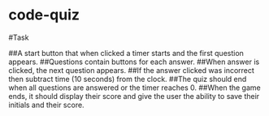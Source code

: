 # code-quiz


#Task

##A start button that when clicked a timer starts and the first question appears.
##Questions contain buttons for each answer.
##When answer is clicked, the next question appears.
##If the answer clicked was incorrect then subtract time (10 seconds) from the clock.
##The quiz should end when all questions are answered or the timer reaches 0.
##When the game ends, it should display their score and give the user the ability to save their initials and their score.